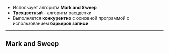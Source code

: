 
- Использует алгоритм **Mark and Sweep**
- **Трехцветный** - алгоритм расцветки
- Выполняется **конкурентно** с основной программой с использованием **барьеров записи**

---

## Mark and Sweep

